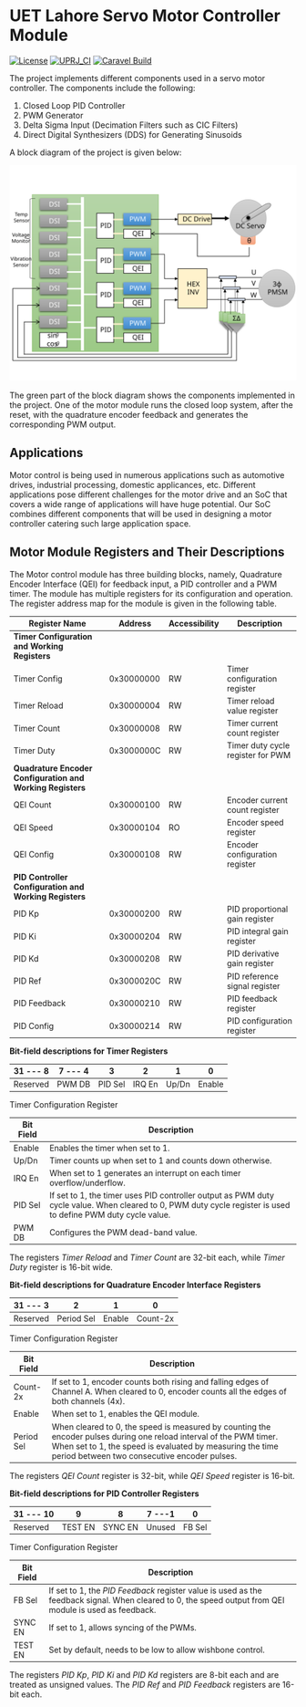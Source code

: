 # UET Lahore Servo Motor Controller Module

[![License](https://img.shields.io/badge/License-Apache%202.0-blue.svg)](https://opensource.org/licenses/Apache-2.0) [![UPRJ_CI](https://github.com/efabless/caravel_project_example/actions/workflows/user_project_ci.yml/badge.svg)](https://github.com/efabless/caravel_project_example/actions/workflows/user_project_ci.yml) [![Caravel Build](https://github.com/efabless/caravel_project_example/actions/workflows/caravel_build.yml/badge.svg)](https://github.com/efabless/caravel_project_example/actions/workflows/caravel_build.yml)

The project implements different components used in a servo motor controller. The components include the following:
1. Closed Loop PID Controller
2. PWM Generator
3. Delta Sigma Input (Decimation Filters such as CIC Filters)
4. Direct Digital Synthesizers (DDS) for Generating Sinusoids

A block diagram of the project is given below:

![Block Diagram](./docs/source/_static/blockdia.svg)

The green part of the block diagram shows the components implemented in the project. One of the motor module runs the closed loop system, after the reset, with the quadrature encoder feedback and generates the corresponding PWM output.

## Applications
Motor control is being used in numerous applications such as automotive drives, industrial processing, domestic applicances, etc. Different applications pose different challenges for the motor drive and an SoC that covers a wide range of applications will have huge potential. Our SoC combines different components that will be used in designing a motor controller catering such large application space.

## Motor Module Registers and Their Descriptions

The Motor control module has three building blocks, namely, Quadrature Encoder Interface (QEI) for feedback input, a PID controller and a PWM timer. The module has multiple registers for its configuration and operation. The register address map for the module is given in the following table.

| **Register Name** | **Address** | **Accessibility** | **Description** |
| --- | --- | --- | --- |
| **Timer Configuration and Working Registers** |
| Timer Config | 0x30000000 | RW | Timer configuration register |
| Timer Reload | 0x30000004 | RW | Timer reload value register |
| Timer Count | 0x30000008 | RW | Timer current count register |
| Timer Duty | 0x3000000C | RW | Timer duty cycle register for PWM |
| **Quadrature Encoder Configuration and Working Registers** |
| QEI Count | 0x30000100 | RW | Encoder current count register |
| QEI Speed | 0x30000104 | RO | Encoder speed register |
| QEI Config | 0x30000108 | RW | Encoder configuration register |
| **PID Controller Configuration and Working Registers** |
| PID Kp | 0x30000200 | RW | PID proportional gain register |
| PID Ki | 0x30000204 | RW | PID integral gain register |
| PID Kd | 0x30000208 | RW | PID derivative gain register |
| PID Ref | 0x3000020C | RW | PID reference signal register |
| PID Feedback | 0x30000210 | RW | PID feedback register |
| PID Config | 0x30000214 | RW | PID configuration register |

**Bit-field descriptions for Timer Registers**

| 31 --- 8 | 7 --- 4 | 3 | 2 | 1 | 0 |
| --- | --- | --- | --- | --- | --- |
| Reserved | PWM DB | PID Sel | IRQ En | Up/Dn | Enable |

Timer Configuration Register

| **Bit Field** | **Description** |
| --- | --- |
| Enable | Enables the timer when set to 1. |
| Up/Dn | Timer counts up when set to 1 and counts down otherwise. |
| IRQ En | When set to 1 generates an interrupt on each timer overflow/underflow. |
| PID Sel | If set to 1, the timer uses PID controller output as PWM duty cycle value. When cleared to 0, PWM duty cycle register is used to define PWM duty cycle value. |
| PWM DB | Configures the PWM dead-band value. |

The registers _Timer Reload_ and _Timer Count_ are 32-bit each, while _Timer Duty_ register is 16-bit wide.

**Bit-field descriptions for Quadrature Encoder Interface Registers**

| 31 --- 3 | 2 | 1 | 0 |
| --- | --- | --- | --- |
| Reserved | Period Sel | Enable | Count-2x |

Timer Configuration Register

| **Bit Field** | **Description** |
| --- | --- |
| Count-2x | If set to 1, encoder counts both rising and falling edges of Channel A. When cleared to 0, encoder counts all the edges of both channels (4x). |
| Enable | When set to 1, enables the QEI module. |
| Period Sel | When cleared to 0, the speed is measured by counting the encoder pulses during one reload interval of the PWM timer. When set to 1, the speed is evaluated by measuring the time period between two consecutive encoder pulses. |

The registers _QEI Count_ register is 32-bit, while _QEI Speed_ register is 16-bit.

**Bit-field descriptions for PID Controller Registers**

| 31 --- 10 | 9| 8 | 7 ---1 | 0   |
| ---| --- |--- |--- |--- |
| Reserved |TEST EN | SYNC EN | Unused | FB Sel |

Timer Configuration Register

| **Bit Field** | **Description** |
| --- | --- |
| FB Sel | If set to 1, the _PID Feedback_ register value is used as the feedback signal. When cleared to 0, the speed output from QEI module is used as feedback. |
| SYNC EN | If set to 1, allows syncing of the PWMs. |
| TEST EN | Set by default, needs to be low to allow wishbone control. |

The registers _PID Kp_, _PID Ki_ and _PID Kd_ registers are 8-bit each and are treated as unsigned values. The _PID Ref_ and _PID Feedback_ registers are 16-bit each.
